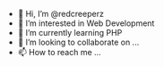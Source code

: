 - 👋 Hi, I’m @redcreeperz
- 👀 I’m interested in Web Development
- 🌱 I’m currently learning PHP
- 💞️ I’m looking to collaborate on ...
- 📫 How to reach me ...

<!---
redcreeperz/redcreeperz is a ✨ special ✨ repository because its `README.md` (this file) appears on your GitHub profile.
You can click the Preview link to take a look at your changes.
--->
